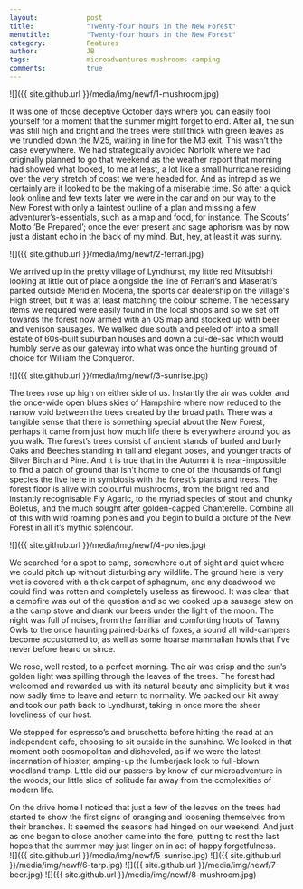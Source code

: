 ```yaml
---
layout:            post
title:             "Twenty-four hours in the New Forest"
menutitle:         "Twenty-four hours in the New Forest"
category:          Features
author:            JB
tags:              microadventures mushrooms camping
comments:          true
---
```


![]({{ site.github.url }}/media/img/newf/1-mushroom.jpg)

It was one of those deceptive October days where you can easily fool yourself for a moment that the summer might forget to end. After all, the sun was still high and bright and the trees were still thick with green leaves as we trundled down the M25, waiting in line for the M3 exit. This wasn’t the case everywhere. We had strategically avoided Norfolk where we had originally planned to go that weekend as the weather report that morning had showed what looked, to me at least, a lot like a small hurricane residing over the very stretch of coast we were headed for. And as intrepid as we certainly are it looked to be the making of a miserable time. So after a quick look online and few texts later we were in the car and on our way to the New Forest with only a faintest outline of a plan and missing a few adventurer’s-essentials, such as a map and food, for instance. The Scouts’ Motto ‘Be Prepared’; once the ever present and sage aphorism was by now just a distant echo in the back of my mind. But, hey, at least it was sunny. 

![]({{ site.github.url }}/media/img/newf/2-ferrari.jpg)

We arrived up in the pretty village of Lyndhurst, my little red Mitsubishi looking at little out of place alongside the line of Ferrari’s and Maserati’s parked outside Meridien Modena, the sports car dealership on the village's High street, but it was at least matching the colour scheme. The necessary items we required were easily found in the local shops and so we set off towards the forest now armed with an OS map and stocked up with beer and venison sausages. We walked due south and peeled off into a small estate of 60s-built suburban houses and down a cul-de-sac which would humbly serve as our gateway into what was once the hunting ground of choice for William the Conqueror. 

![]({{ site.github.url }}/media/img/newf/3-sunrise.jpg)

The trees rose up high on either side of us. Instantly the air was colder and the once-wide open blues skies of Hampshire where now reduced to the narrow void between the trees created by the broad path. There was a tangible sense that there is something special about the New Forest, perhaps it came from just how much life there is everywhere around you as you walk. The forest’s trees consist of ancient stands of burled and burly Oaks and Beeches standing in tall and elegant poses, and younger tracts of Silver Birch and Pine. And it is true that in the Autumn it is near-impossible to find a patch of ground that isn’t home to one of the thousands of fungi species the live here in symbiosis with the forest’s plants and trees. The forest floor is alive with colourful mushrooms, from the bright red and instantly recognisable Fly Agaric, to the myriad species of stout and chunky Boletus, and the much sought after golden-capped Chanterelle. Combine all of this with wild roaming ponies and you begin to build a picture of the New Forest in all it’s mythic splendour.     

![]({{ site.github.url }}/media/img/newf/4-ponies.jpg)

We searched for a spot to camp, somewhere out of sight and quiet where we could pitch up without disturbing any wildlife. The ground here is very wet is covered with a thick carpet of sphagnum, and any deadwood we could find was rotten and completely useless as firewood. It was clear that a campfire was out of the question and so we cooked up a sausage stew on a the camp stove and drank our beers under the light of the moon. The night was full of noises, from the familiar and comforting hoots of Tawny Owls to the once haunting pained-barks of foxes, a sound all wild-campers become accustomed to, as well as some hoarse mammalian howls that I’ve never before heard or since.

We rose, well rested, to a perfect morning. The air was crisp and the sun’s golden light was spilling through the leaves of the trees. The forest had welcomed and rewarded us with its natural beauty and simplicity but it was now sadly time to leave and return to normality. We packed our kit away and took our path back to Lyndhurst, taking in once more the sheer loveliness of our host. 

We stopped for espresso’s and bruschetta before hitting the road at an independent cafe, choosing to sit outside in the sunshine. We looked in that moment both cosmopolitan and disheveled, as if we were the latest incarnation of hipster, amping-up the lumberjack look to full-blown woodland tramp. Little did our passers-by know of our microadventure in the woods; our little slice of solitude far away from the complexities of modern life. 

On the drive home I noticed that just a few of the leaves on the trees had started to show the first signs of oranging and loosening themselves from their branches. It seemed the seasons had hinged on our weekend. And just as one began to close another came into the fore, putting to rest the last hopes that the summer may just linger on in act of happy forgetfulness.               
![]({{ site.github.url }}/media/img/newf/5-sunrise.jpg)
![]({{ site.github.url }}/media/img/newf/6-tarp.jpg)
![]({{ site.github.url }}/media/img/newf/7-beer.jpg)
![]({{ site.github.url }}/media/img/newf/8-mushroom.jpg)